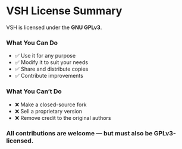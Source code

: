 # VSH License Summary

VSH is licensed under the **GNU GPLv3**.

### What You Can Do

- ✅ Use it for any purpose
- ✅ Modify it to suit your needs
- ✅ Share and distribute copies
- ✅ Contribute improvements

### What You Can’t Do

- ❌ Make a closed-source fork
- ❌ Sell a proprietary version
- ❌ Remove credit to the original authors

### All contributions are welcome — but must also be GPLv3-licensed.
